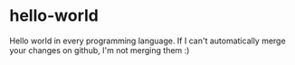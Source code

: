 hello-world
===========

Hello world in every programming language. If I can't automatically merge your changes on github, I'm not merging them :)
